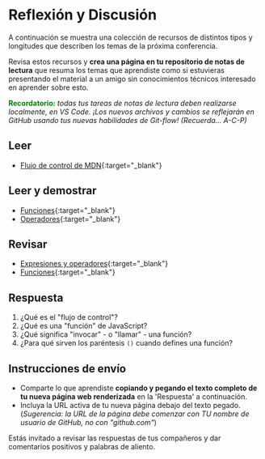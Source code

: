# Reflexión y Discusión

A continuación se muestra una colección de recursos de distintos tipos y longitudes que describen los temas de la próxima conferencia.

Revisa estos recursos y **crea una página en tu repositorio de notas de lectura** que resuma los temas que aprendiste como si estuvieras presentando el material a un amigo sin conocimientos técnicos interesado en aprender sobre esto.

<strong style="color: green">Recordatorio:</strong> *todas tus tareas de notas de lectura deben realizarse localmente, en VS Code. ¡Los nuevos archivos y cambios se reflejarán en GitHub usando tus nuevas habilidades de Git-flow! (Recuerda... A-C-P)*

## Leer

* [Flujo de control de MDN](https://developer.mozilla.org/en-US/docs/Glossary/Control_flow){:target="_blank"}

## Leer y demostrar

* [Funciones](https://www.w3schools.com/js/js_functions.asp){:target="_blank"}
* [Operadores](https://www.w3schools.com/js/js_operators.asp){:target="_blank"}

## Revisar 

* [Expresiones y operadores](https://developer.mozilla.org/en-US/docs/Web/JavaScript/Guide/Expressions_and_Operators){:target="_blank"}
* [Funciones](https://developer.mozilla.org/en-US/docs/Web/JavaScript/Guide/Functions){:target="_blank"}

## Respuesta

1. ¿Qué es el "flujo de control"?
2. ¿Qué es una "función" de JavaScript?
3. ¿Qué significa "invocar" - o "llamar" - una función?
4. ¿Para qué sirven los paréntesis `()` cuando defines una función?

## Instrucciones de envío

* Comparte lo que aprendiste **copiando y pegando el texto completo de tu nueva página web renderizada** en la 'Respuesta' a continuación.
* Incluya la URL activa de tu nueva página debajo del texto pegado. (*Sugerencia: la URL de la página debe comenzar con TU nombre de usuario de GitHub, no con "github.com"*)

Estás invitado a revisar las respuestas de tus compañeros y dar comentarios positivos y palabras de aliento.
